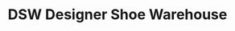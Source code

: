 ---
title: "DSW Designer Shoe Warehouse"
url: /boca-raton/dsw-designer-shoe-warehouse/
shop: shoes
---